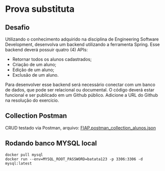 # Prova substituta

## Desafio

Utilizando o conhecimento adquirido na disciplina de Engineering
Software Development, desenvolva um backend utilizando a ferramenta Spring.
Esse backend deverá possuir quatro (4) APIs:

- Retornar todos os alunos cadastrados;
- Criação de um aluno;
- Edição de um aluno;
- Exclusão de um aluno.

Para desenvolver esse backend será necessário conectar com um banco
de dados, que pode ser relacional ou documental.
O código deverá estar funcional e ser publicado em um Github público.
Adicione a URL do Github na resolução do exercício.


## Collection Postman
CRUD testado via Postman, arquivo: [FIAP.postman_collection_alunos.json](FIAP.postman_collection_alunos.json)

## Rodando banco MYSQL local
```
docker pull mysql
docker run --env=MYSQL_ROOT_PASSWORD=batata123 -p 3306:3306 -d mysql:latest
```
